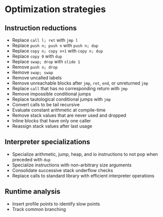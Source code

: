 # Optimization strategies

## Instruction reductions
- Replace `call l; ret` with `jmp l`
- Replace `push n; push n` with `push n; dup`
- Replace `copy n; copy n+1` with `copy n; dup`
- Replace `copy 0` with `dup`
- Replace `swap; drop` with `slide 1`
- Remove `push n; drop`
- Remove `swap; swap`
- Remove uncalled labels
- Remove unreachable blocks after `jmp`, `ret`, `end`, or unreturned `jmp`
- Replace `call` that has no corresponding return with `jmp`
- Remove impossible conditional jumps
- Replace tautological conditional jumps with `jmp`
- Convert calls to be tail recursive
- Evaluate constant arithmetic at compile-time
- Remove stack values that are never used and dropped
- Inline blocks that have only one caller
- Reassign stack values after last usage

## Interpreter specializations
- Specialize arithmetic, jump, heap, and io instructions to not pop when preceded with `dup`
- Specialize instructions with non-arbitrary size arguments
- Consolidate successive stack underflow checks
- Replace calls to standard library with efficient interpreter operations

## Runtime analysis
- Insert profile points to identify slow points
- Track common branching

